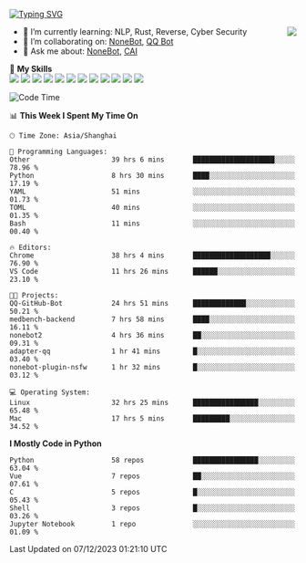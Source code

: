 [![Typing SVG](https://readme-typing-svg.herokuapp.com?size=25&duration=2500&color=8C43EA&vCenter=true&width=200&height=40&lines=Hi+there+%F0%9F%91%8B%F0%9F%8F%BB;I'm+yanyongyu)](https://git.io/typing-svg)

<a href="#">
  <img align="right" src="https://github-readme-stats.vercel.app/api?username=yanyongyu&count_private=true&show_icons=true&bg_color=15,f2f7fd,E0EAFC" />
</a>

- 🌱 I’m currently learning: NLP, Rust, Reverse, Cyber Security
- 👯 I’m collaborating on: [NoneBot](https://github.com/nonebot), [QQ Bot](https://github.com/Mrs4s/go-cqhttp)
- 💬 Ask me about: [NoneBot](https://github.com/nonebot), [CAI](https://github.com/cscs181/CAI)

🌟 **My Skills**  
![](https://img.shields.io/badge/-Python-3e74a2?style=flat-square&logo=Python&logoColor=fff)
![](https://img.shields.io/badge/-TypeScript-3178C6?style=flat-square&logo=TypeScript&logoColor=fff)
![](https://img.shields.io/badge/-Vue-4fc08d?style=flat-square&logo=Vue.js&logoColor=fff)
![](https://img.shields.io/badge/-React-2d98ce?style=flat-square&logo=React&logoColor=fff)
![](https://img.shields.io/badge/-FastAPI-009688?style=flat-square&logo=FastAPI&logoColor=fff)
![](https://img.shields.io/badge/-Linux-000000?style=flat-square&logo=Linux&logoColor=fff)
![](https://img.shields.io/badge/-Docker-2496ED?style=flat-square&logo=Docker&logoColor=fff)
![](https://img.shields.io/badge/-Kubernetes-326CE5?style=flat-square&logo=Kubernetes&logoColor=fff)
![](https://img.shields.io/badge/-GitHub%20Actions-2088FF?style=flat-square&logo=GitHubActions&logoColor=fff)
![](https://img.shields.io/badge/-PostgreSQL-4169E1?style=flat-square&logo=PostgreSQL&logoColor=fff)
![](https://img.shields.io/badge/-Redis-DC382D?style=flat-square&logo=Redis&logoColor=fff)
![](https://img.shields.io/badge/-MongoDB-47A248?style=flat-square&logo=MongoDB&logoColor=fff)

<!--START_SECTION:waka-->
![Code Time](http://img.shields.io/badge/Code%20Time-5%2C439%20hrs%2014%20mins-blue)

📊 **This Week I Spent My Time On** 

```text
🕑︎ Time Zone: Asia/Shanghai

💬 Programming Languages: 
Other                    39 hrs 6 mins       ████████████████████░░░░░   78.96 % 
Python                   8 hrs 30 mins       ████░░░░░░░░░░░░░░░░░░░░░   17.19 % 
YAML                     51 mins             ░░░░░░░░░░░░░░░░░░░░░░░░░   01.73 % 
TOML                     40 mins             ░░░░░░░░░░░░░░░░░░░░░░░░░   01.35 % 
Bash                     11 mins             ░░░░░░░░░░░░░░░░░░░░░░░░░   00.40 % 

🔥 Editors: 
Chrome                   38 hrs 4 mins       ███████████████████░░░░░░   76.90 % 
VS Code                  11 hrs 26 mins      ██████░░░░░░░░░░░░░░░░░░░   23.10 % 

🐱‍💻 Projects: 
QQ-GitHub-Bot            24 hrs 51 mins      █████████████░░░░░░░░░░░░   50.21 % 
medbench-backend         7 hrs 58 mins       ████░░░░░░░░░░░░░░░░░░░░░   16.11 % 
nonebot2                 4 hrs 36 mins       ██░░░░░░░░░░░░░░░░░░░░░░░   09.31 % 
adapter-qq               1 hr 41 mins        █░░░░░░░░░░░░░░░░░░░░░░░░   03.40 % 
nonebot-plugin-nsfw      1 hr 32 mins        █░░░░░░░░░░░░░░░░░░░░░░░░   03.12 % 

💻 Operating System: 
Linux                    32 hrs 25 mins      ████████████████░░░░░░░░░   65.48 % 
Mac                      17 hrs 5 mins       █████████░░░░░░░░░░░░░░░░   34.52 % 
```

**I Mostly Code in Python** 

```text
Python                   58 repos            ████████████████░░░░░░░░░   63.04 % 
Vue                      7 repos             ██░░░░░░░░░░░░░░░░░░░░░░░   07.61 % 
C                        5 repos             █░░░░░░░░░░░░░░░░░░░░░░░░   05.43 % 
Shell                    3 repos             █░░░░░░░░░░░░░░░░░░░░░░░░   03.26 % 
Jupyter Notebook         1 repo              ░░░░░░░░░░░░░░░░░░░░░░░░░   01.09 % 
```




 Last Updated on 07/12/2023 01:21:10 UTC
<!--END_SECTION:waka-->
